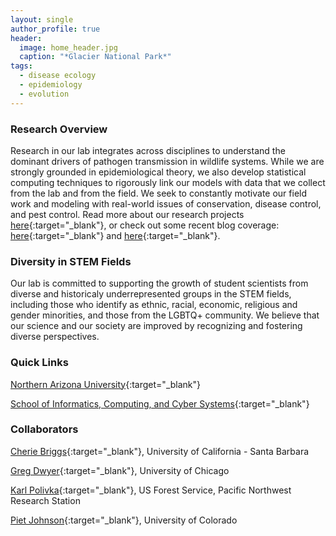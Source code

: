 ```yaml
---
layout: single
author_profile: true
header:
  image: home_header.jpg
  caption: "*Glacier National Park*"
tags:
  - disease ecology
  - epidemiology
  - evolution
---
```



### Research Overview
Research in our lab integrates across disciplines to understand the dominant drivers of pathogen transmission in wildlife systems. While we are strongly grounded in epidemiological theory, we also develop statistical computing techniques to rigorously link our models with data that we collect from the lab and from the field. We seek to constantly motivate our field work and modeling with real-world issues of conservation, disease control, and pest control. Read more about our research projects [here](/research/){:target="_blank"}, or check out some recent blog coverage: [here](http://www.numbatmedia.com/stories/2016/4/5/mihaljevic?platform=hootsuite){:target="_blank"} and [here](https://rcc.uchicago.edu/woods){:target="_blank"}.


### Diversity in STEM Fields
Our lab is committed to supporting the growth of student scientists from diverse and historicaly underrepresented groups in the STEM fields, including those who identify as ethnic, racial, economic, religious and gender minorities, and those from the LGBTQ+ community. We believe that our science and our society are improved by recognizing and fostering diverse perspectives.  


### Quick Links

[Northern Arizona University](http://nau.edu/){:target="_blank"}

[School of Informatics, Computing, and Cyber Systems](http://nau.edu/SICCS/){:target="_blank"} 

### Collaborators

[Cherie Briggs](https://labs.eemb.ucsb.edu/briggs/cherie/members){:target="_blank"}, University of California - Santa Barbara

[Greg Dwyer](http://dwyerlab.uchicago.edu){:target="_blank"}, University of Chicago

[Karl Polivka](http://www.fs.fed.us/research/people/profile.php?alias=kpolivka){:target="_blank"}, US Forest Service, Pacific Northwest Research Station 

[Piet Johnson](http://www.colorado.edu/eeb/facultysites/pieter/){:target="_blank"}, University of Colorado